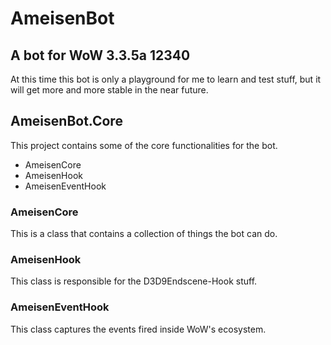 # AmeisenBot

## A bot for WoW 3.3.5a 12340

<aside class="warning">
    At this time this bot is only a playground for me
    to learn and test stuff, but it will get more and
    more stable in the near future.
</aside>

## AmeisenBot.Core

This project contains some of the core functionalities for the bot.

*   AmeisenCore
*   AmeisenHook
*   AmeisenEventHook

### AmeisenCore

This is a class that contains a collection of things the bot can do.

### AmeisenHook

This class is responsible for the D3D9Endscene-Hook stuff.

### AmeisenEventHook

This class captures the events fired inside WoW's ecosystem.